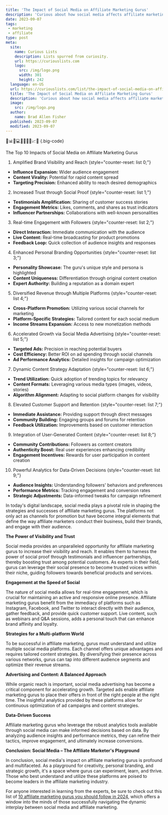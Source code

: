 ```yaml
---
title: 'The Impact of Social Media on Affiliate Marketing Gurus'
description: 'Curious about how social media affects affiliate marketing gurus? Discover the influence and implications of these platforms in this insightful article.'
date: 2023-09-07
tags:
 - marketing
 - affiliate
type: post
meta:
  site:
    name: Curious Lists
    description: Lists spurred from curiosity.
    url: https://curiouslists.com
    logo:
      src: /img/logo.png
      width: 301
      height: 242
  language: en-US
  url: https://curiouslists.com/list/the-impact-of-social-media-on-affiliate-marketing-gurus
  title: 'The Impact of Social Media on Affiliate Marketing Gurus'
  description: 'Curious about how social media affects affiliate marketing gurus? Discover the influence and implications of these platforms in this insightful article.'
  image:
    src: /img/logo.png
  author:
    name: Brad Allen Fisher
  published: 2023-09-07
  modified: 2023-09-07
---
```



👥📊📱💻🚀🔗🤝💡📈🎯 {.big-code}

The Top 10 Impacts of Social Media on Affiliate Marketing Gurus

1. Amplified Brand Visibility and Reach {style="counter-reset: list 0;"}
  - **Influence Expansion:** Wider audience engagement
  - **Content Virality:** Potential for rapid content spread
  - **Targeting Precision:** Enhanced ability to reach desired demographics

2. Increased Trust through Social Proof {style="counter-reset: list 1;"}
  - **Testimonials Amplification:** Sharing of customer success stories
  - **Engagement Metrics:** Likes, comments, and shares as trust indicators
  - **Influencer Partnerships:** Collaborations with well-known personalities

3. Real-time Engagement with Followers {style="counter-reset: list 2;"}
  - **Direct Interaction:** Immediate communication with the audience
  - **Live Content:** Real-time broadcasting for product promotions
  - **Feedback Loop:** Quick collection of audience insights and responses

4. Enhanced Personal Branding Opportunities {style="counter-reset: list 3;"}
  - **Personality Showcase:** The guru's unique style and persona is highlighted
  - **Content Uniqueness:** Differentiation through original content creation
  - **Expert Authority:** Building a reputation as a domain expert

5. Diversified Revenue through Multiple Platforms {style="counter-reset: list 4;"}
  - **Cross-Platform Promotion:** Utilizing various social channels for marketing
  - **Platform-Specific Strategies:** Tailored content for each social medium
  - **Income Streams Expansion:** Access to new monetization methods

6. Accelerated Growth via Social Media Advertising {style="counter-reset: list 5;"}
  - **Targeted Ads:** Precision in reaching potential buyers
  - **Cost Efficiency:** Better ROI on ad spending through social channels
  - **Ad Performance Analytics:** Detailed insights for campaign optimization

7. Dynamic Content Strategy Adaptation {style="counter-reset: list 6;"}
  - **Trend Utilization:** Quick adoption of trending topics for relevancy
  - **Content Formats:** Leveraging various media types (images, videos, stories)
  - **Algorithm Alignment:** Adapting to social platform changes for visibility

8. Elevated Customer Support and Retention {style="counter-reset: list 7;"}
  - **Immediate Assistance:** Providing support through direct messages
  - **Community Building:** Engaging groups and forums for retention
  - **Feedback Utilization:** Improvements based on customer interaction

9. Integration of User-Generated Content {style="counter-reset: list 8;"}
  - **Community Contributions:** Followers as content creators
  - **Authenticity Boost:** Real user experiences enhancing credibility
  - **Engagement Incentives:** Rewards for user participation in content creation

10. Powerful Analytics for Data-Driven Decisions {style="counter-reset: list 9;"}
  - **Audience Insights:** Understanding followers' behaviors and preferences
  - **Performance Metrics:** Tracking engagement and conversion rates
  - **Strategic Adjustments:** Data-informed tweaks for campaign refinement


In today's digital landscape, social media plays a pivotal role in shaping the strategies and successes of affiliate marketing gurus. The platforms not only act as channels for promotion but have become integral elements that define the way affiliate marketers conduct their business, build their brands, and engage with their audience.

**The Power of Visibility and Trust**

Social media provides an unparalleled opportunity for affiliate marketing gurus to increase their visibility and reach. It enables them to harness the power of social proof through testimonials and influencer partnerships, thereby boosting trust among potential customers. As experts in their field, gurus can leverage their social presence to become trusted voices within their niche, guiding followers towards beneficial products and services.

**Engagement at the Speed of Social**

The nature of social media allows for real-time engagement, which is crucial for maintaining an active and responsive online presence. Affiliate marketing gurus benefit from the immediacy of platforms such as Instagram, Facebook, and Twitter to interact directly with their audience, gather feedback, and provide quick customer support. Live content, such as webinars and Q&A sessions, adds a personal touch that can enhance brand affinity and loyalty.

**Strategies for a Multi-platform World**

To be successful in affiliate marketing, gurus must understand and utilize multiple social media platforms. Each channel offers unique advantages and requires tailored content strategies. By diversifying their presence across various networks, gurus can tap into different audience segments and optimize their revenue streams.

**Advertising and Content: A Balanced Approach**

While organic reach is important, social media advertising has become a critical component for accelerating growth. Targeted ads enable affiliate marketing gurus to place their offers in front of the right people at the right time. The insightful analytics provided by these platforms allow for continuous optimization of ad campaigns and content strategies.

**Data-Driven Success**

Affiliate marketing gurus who leverage the robust analytics tools available through social media can make informed decisions based on data. By analyzing audience insights and performance metrics, they can refine their tactics, improve engagement, and ultimately increase conversions.

**Conclusion: Social Media – The Affiliate Marketer's Playground**

In conclusion, social media's impact on affiliate marketing gurus is profound and multifaceted. As a playground for creativity, personal branding, and strategic growth, it's a space where gurus can experiment, learn, and thrive. Those who best understand and utilize these platforms are poised to become leaders in the affiliate marketing industry.

For anyone interested in learning from the experts, be sure to check out this list of [10 affiliate marketing gurus you should follow in 2024](https://curiouslists.com/list/10-affiliate-marketing-gurus-you-should-follow-in-2024), which offers a window into the minds of those successfully navigating the dynamic interplay between social media and affiliate marketing.